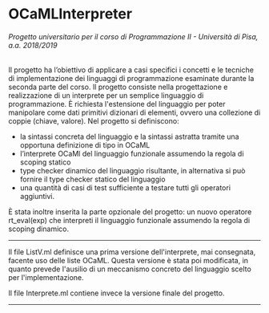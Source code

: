 # OCaMLInterpreter
###### Progetto universitario per il corso di Programmazione II - Università di Pisa, a.a. 2018/2019

Il progetto ha l’obiettivo di applicare a casi specifici i concetti e le tecniche di implementazione dei linguaggi
di programmazione esaminate durante la seconda parte del corso. 
Il progetto consiste nella progettazione e realizzazione di un interprete per un semplice linguaggio di programmazione.
È richiesta l'estensione del linguaggio per poter manipolare come dati primitivi dizionari di elementi, ovvero una collezione di coppie (chiave, valore).
Nel progetto si definiscono:
- la sintassi concreta del linguaggio e la sintassi astratta tramite una opportuna definizione di tipo in OCaML
- l’interprete OCaMl del linguaggio funzionale assumendo la regola di scoping statico
- type checker dinamico del linguaggio risultante, in alternativa si può fornire il type checker statico del linguaggio
- una quantità di casi di test sufficiente a testare tutti gli operatori aggiuntivi.

È stata inoltre inserita la parte opzionale del progetto: un nuovo operatore rt_eval(exp) che interpreti il linguaggio funzionale assumendo la regola di scoping dinamico.

-----------------------------------------------------------------------------------------------------------------------

Il file ListV.ml definisce una prima versione dell'interprete, mai consegnata, facente uso delle liste OCaML.
Questa versione è stata poi modificata, in quanto prevede l'ausilio di un meccanismo concreto del linguaggio scelto per l'implementazione.

Il file Interprete.ml contiene invece la versione finale del progetto.

-----------------------------------------------------------------------------------------------------------------------

